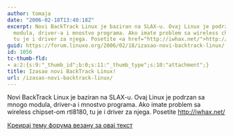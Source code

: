 ```yaml
---
author: tomaja
date: "2006-02-18T13:40:18Z"
excerpt: Novi BackTrack Linux je baziran na SLAX-u. Ovaj Linux je podrzan sa mnogo
  modula, driver-a i mnostvo programa. Ako imate problem sa wireless chipset-om rtl8180,
  tu je i driver za njega. Posetite <a href="http://iwhax.net/">http://iwhax.net/</a>
guid: https://forum.linuxo.org/2006/02/18/izasao-novi-backtrack-linux/
id: 1056
tc-thumb-fld:
- a:2:{s:9:"_thumb_id";b:0;s:11:"_thumb_type";s:10:"attachment";}
title: Izasao novi BackTrack Linux!
url: /izasao-novi-backtrack-linux/
---
```

Novi BackTrack Linux je baziran na SLAX-u. Ovaj Linux je podrzan sa mnogo modula, driver-a i mnostvo programa. Ako imate problem sa wireless chipset-om rtl8180, tu je i driver za njega. Posetite <http://iwhax.net/><!--break-->

[Креирај тему форума везану за овај текст](https://linuxo.org/nova-tema-na-forumu/?se_pid=1056)